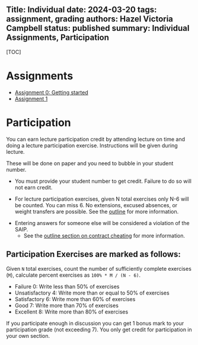 Title: Individual
date: 2024-03-20
tags: assignment, grading
authors: Hazel Victoria Campbell
status: published
summary: Individual Assignments, Participation
----

[TOC]

# Assignments

* [Assignment 0: Getting started]({filename}/individual/assignment0.md)
* [Assignment 1]({filename}/individual/assignment1.md)

# Participation

You can earn lecture participation credit by attending lecture on time and doing a lecture participation exercise. Instructions will be given during lecture.

<!-- <p class="warning">Do <em>not</em> enter your real name, CCID, or student ID into Mentimeter.</p> -->

These will be done on paper and you need to bubble in your student number. 

* You must provide your student number to get credit. Failure to do so will not earn credit. <!-- **Your codename can be found under feedback at the top of your grades in eClass.** -->
<!--    * You will not get credit for your real name, CCID, or student ID! -->
* For lecture participation exercises, given N total exercises only N-6 will be counted. You can miss 6. No extensions, excused absences, or weight transfers are possible. See the [outline]({filename}/general/outline.md#missed-term-work-participation) for more information.
<!--
* Entering answers in Mentimeter without attending the course, either in-person or on Zoom will be considered a violation of the Student Academic Integrity Policy.
-->
* Entering answers for someone else will be considered a violation of the SAIP.  <!--    * Sharing the Menti link with other students will be considered a violation of the SAIP. -->
    * See the [outline section on contract cheating]({filename}/general/outline.md#contract-cheating-cs-courses) for more information.

## Participation Exercises are marked as follows:

Given `N` total exercises, count the number of sufficiently complete exercises (`M`), calculate percent exercises as `100% * M / (N - 6)`.

* Failure 0: Write less than 50% of exercises
* Unsatisfactory 4: Write more than or equal to 50% of exercises 
* Satisfactory 6: Write more than 60% of exercises 
* Good 7: Write more than 70% of exercises 
* Excellent 8: Write more than 80% of exercises

If you participate enough in discussion you can get 1 bonus mark to
your participation grade (not exceeding 7). You only get credit for
participation in your own section.
